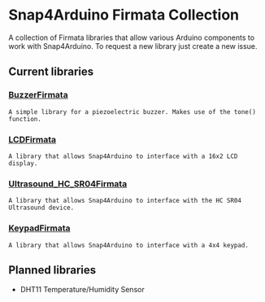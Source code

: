 # Snap4Arduino Firmata Collection
A collection of Firmata libraries that allow various Arduino components to work with Snap4Arduino.
To request a new library just create a new issue.

## Current libraries

### [BuzzerFirmata](https://github.com/mdcanham/Snap4Arduino-Firmata/tree/master/BuzzerFirmata)
    A simple library for a piezoelectric buzzer. Makes use of the tone() function.

### [LCDFirmata](https://github.com/mdcanham/Snap4Arduino-Firmata/tree/master/LCDFirmata)
    A library that allows Snap4Arduino to interface with a 16x2 LCD display.

### [Ultrasound_HC_SR04Firmata](https://github.com/mdcanham/Snap4Arduino-Firmata/tree/master/Ultrasound_HC_SR04Firmata)
    A library that allows Snap4Arduino to interface with the HC SR04 Ultrasound device.

### [KeypadFirmata](https://github.com/mdcanham/Snap4Arduino-Firmata/tree/master/KeypadFirmata)
    A library that allows Snap4Arduino to interface with a 4x4 keypad.

## Planned libraries
* DHT11 Temperature/Humidity Sensor
